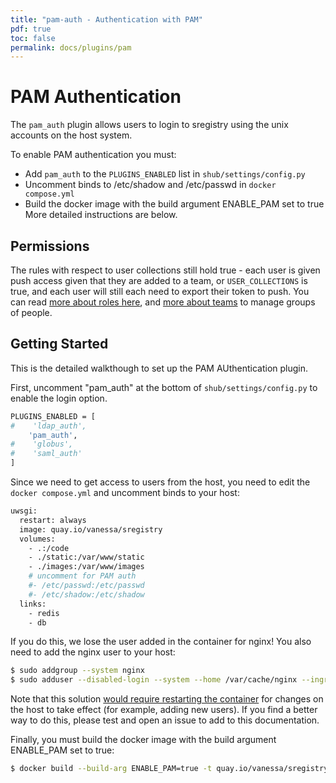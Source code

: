 ```yaml
---
title: "pam-auth - Authentication with PAM"
pdf: true
toc: false
permalink: docs/plugins/pam
---
```


# PAM Authentication

The `pam_auth` plugin allows users to login to sregistry using the unix accounts on
the host system.

To enable PAM authentication you must:
  * Add `pam_auth` to the `PLUGINS_ENABLED` list in `shub/settings/config.py`
  * Uncomment binds to /etc/shadow and /etc/passwd in `docker compose.yml`
  * Build the docker image with the build argument ENABLE_PAM set to true
More detailed instructions are below.

## Permissions

The rules with respect to user collections still hold true - each user is given
push access given that they are added to a team, or `USER_COLLECTIONS` is true,
and each user will still each need to export their token to push.  You can read [more about roles here](https://singularityhub.github.io/sregistry/setup-roles), and [more about teams](https://singularityhub.github.io/sregistry/setup-teams) to manage groups of people.


## Getting Started

This is the detailed walkthough to set up the PAM AUthentication plugin.

First, uncomment "pam_auth" at the bottom of `shub/settings/config.py` to
enable the login option.

```bash
PLUGINS_ENABLED = [
#    'ldap_auth',
    'pam_auth',
#    'globus',
#    'saml_auth'
]
```

Since we need to get access to users from the host,
you need to edit the `docker compose.yml` and uncomment binds to your host:

```bash
uwsgi:
  restart: always
  image: quay.io/vanessa/sregistry
  volumes:
    - .:/code
    - ./static:/var/www/static
    - ./images:/var/www/images
    # uncomment for PAM auth
    #- /etc/passwd:/etc/passwd
    #- /etc/shadow:/etc/shadow
  links:
    - redis
    - db
```

If you do this, we lose the user added in the container for nginx!
You also need to add the nginx user to your host:

```bash
$ sudo addgroup --system nginx
$ sudo adduser --disabled-login --system --home /var/cache/nginx --ingroup nginx nginx
```

Note that this solution [would require restarting the container](https://github.com/jupyterhub/jupyterhub/issues/535) for changes on the host to take effect (for example,
adding new users). If you find a better way to do this, please test and open an issue to add to this documentation.

Finally, you must build the docker image with the build argument ENABLE_PAM set to true:
```bash
$ docker build --build-arg ENABLE_PAM=true -t quay.io/vanessa/sregistry .
```
